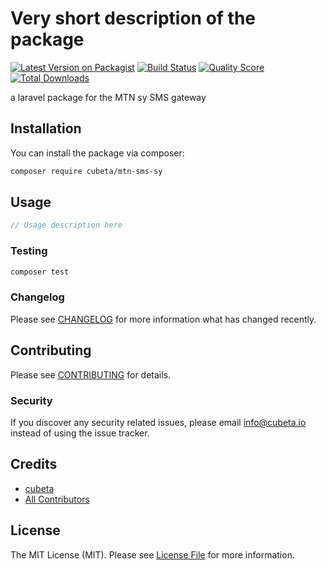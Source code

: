 # Very short description of the package

[![Latest Version on Packagist](https://img.shields.io/packagist/v/cubeta/mtn-sms-sy.svg?style=flat-square)](https://packagist.org/packages/cubeta/mtn-sms-sy)
[![Build Status](https://img.shields.io/travis/cubeta/mtn-sms-sy/master.svg?style=flat-square)](https://travis-ci.org/cubeta/mtn-sms-sy)
[![Quality Score](https://img.shields.io/scrutinizer/g/cubeta/mtn-sms-sy.svg?style=flat-square)](https://scrutinizer-ci.com/g/cubeta/mtn-sms-sy)
[![Total Downloads](https://img.shields.io/packagist/dt/cubeta/mtn-sms-sy.svg?style=flat-square)](https://packagist.org/packages/cubeta/mtn-sms-sy)

a laravel package for the MTN sy SMS gateway

## Installation

You can install the package via composer:

```bash
composer require cubeta/mtn-sms-sy
```

## Usage

``` php
// Usage description here
```

### Testing

``` bash
composer test
```

### Changelog

Please see [CHANGELOG](CHANGELOG.md) for more information what has changed recently.

## Contributing

Please see [CONTRIBUTING](CONTRIBUTING.md) for details.

### Security

If you discover any security related issues, please email info@cubeta.io instead of using the issue tracker.

## Credits

- [cubeta](https://github.com/cubeta-io)
- [All Contributors](../../contributors)

## License

The MIT License (MIT). Please see [License File](LICENSE.md) for more information.
